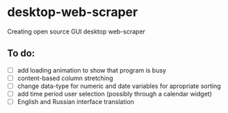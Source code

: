 # desktop-web-scraper
Creating open source GUI desktop web-scraper
## To do:
- [ ] add loading animation to show that program is busy
 - [ ] content-based column stretching 
 - [ ] change data-type for numeric and date variables for apropriate sorting 
 - [ ] add time period user selection (possibly through a calendar widget)
 - [ ] English and Russian interface translation
